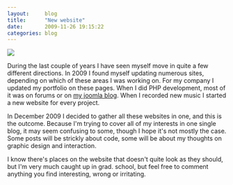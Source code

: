 ```yaml
---
layout:     blog
title:      "New website"
date:       2009-11-26 19:15:22
categories: blog
---
```


<img src="{% asset_path blog/newhomepage.jpg %}" />

During the last couple of years I have seen myself move in quite a few different directions. In 2009 I found myself updating numerous sites, depending on which of these areas I was working on. For my company I updated my portfolio on these pages. When I did PHP development, most of it was on forums or on [my joomla blog](http://www.youcanjoomla.com). When I recorded new music I started a new website for every project.

In December 2009 I decided to gather all these websites in one, and this is the outcome. Because I'm trying to cover all of my interests in one single blog, it may seem confusing to some, though I hope it's not mostly the case. Some posts will be strickly about code, some will be about my thoughts on graphic design and interaction.

I know there's places on the website that doesn't quite look as they should, but I'm very much caught up in grad. school, but feel free to comment anything you find interesting, wrong or irritating.
